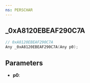 ```yaml
---
ns: PERSCHAR
---
```

## _0xA8120EBEAF290C7A

```c
// 0xA8120EBEAF290C7A
Any _0xA8120EBEAF290C7A(Any p0);
```

## Parameters
* **p0**:
